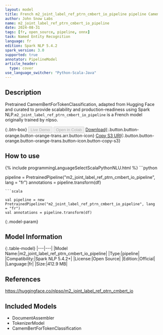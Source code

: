 ```yaml
---
layout: model
title: French m2_joint_label_ref_ptrn_cmbert_io_pipeline pipeline CamemBertForTokenClassification from nlpso
author: John Snow Labs
name: m2_joint_label_ref_ptrn_cmbert_io_pipeline
date: 2024-08-31
tags: [fr, open_source, pipeline, onnx]
task: Named Entity Recognition
language: fr
edition: Spark NLP 5.4.2
spark_version: 3.0
supported: true
annotator: PipelineModel
article_header:
  type: cover
use_language_switcher: "Python-Scala-Java"
---
```


## Description

Pretrained CamemBertForTokenClassification, adapted from Hugging Face and curated to provide scalability and production-readiness using Spark NLP.`m2_joint_label_ref_ptrn_cmbert_io_pipeline` is a French model originally trained by nlpso.

{:.btn-box}
<button class="button button-orange" disabled>Live Demo</button>
<button class="button button-orange" disabled>Open in Colab</button>
[Download](https://s3.amazonaws.com/auxdata.johnsnowlabs.com/public/models/m2_joint_label_ref_ptrn_cmbert_io_pipeline_fr_5.4.2_3.0_1725139766137.zip){:.button.button-orange.button-orange-trans.arr.button-icon}
[Copy S3 URI](s3://auxdata.johnsnowlabs.com/public/models/m2_joint_label_ref_ptrn_cmbert_io_pipeline_fr_5.4.2_3.0_1725139766137.zip){:.button.button-orange.button-orange-trans.button-icon.button-copy-s3}

## How to use



<div class="tabs-box" markdown="1">
{% include programmingLanguageSelectScalaPythonNLU.html %}
```python

pipeline = PretrainedPipeline("m2_joint_label_ref_ptrn_cmbert_io_pipeline", lang = "fr")
annotations =  pipeline.transform(df)   

```
```scala

val pipeline = new PretrainedPipeline("m2_joint_label_ref_ptrn_cmbert_io_pipeline", lang = "fr")
val annotations = pipeline.transform(df)

```
</div>

{:.model-param}
## Model Information

{:.table-model}
|---|---|
|Model Name:|m2_joint_label_ref_ptrn_cmbert_io_pipeline|
|Type:|pipeline|
|Compatibility:|Spark NLP 5.4.2+|
|License:|Open Source|
|Edition:|Official|
|Language:|fr|
|Size:|412.9 MB|

## References

https://huggingface.co/nlpso/m2_joint_label_ref_ptrn_cmbert_io

## Included Models

- DocumentAssembler
- TokenizerModel
- CamemBertForTokenClassification
